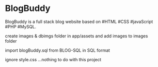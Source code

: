 # BlogBuddy
BlogBuddy is a full stack blog website based on #HTML #CSS #javaScript #PHP #MySQL.

create images & dbimgs folder in app/assets and add images to images folder

import blogBuddy.sql from BLOG-SQL in SQL format

ignore style.css ...nothing to do with this project
